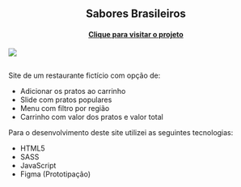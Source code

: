 <h2 align="center">
 <br>Sabores Brasileiros
</h2>

<h4 align="center"><a href="https://arlissonc.github.io/bezerra-eletronica/">Clique para visitar o projeto</a></h4>
<img src="https://i.imgur.com/qQszEX3.png">


##
Site de um restaurante fictício com opção de:

- Adicionar os pratos ao carrinho
- Slide com pratos populares
- Menu com filtro por região
- Carrinho com valor dos pratos e valor total

Para o desenvolvimento deste site utilizei as seguintes tecnologias:

- HTML5
- SASS
- JavaScript
- Figma (Prototipação)
